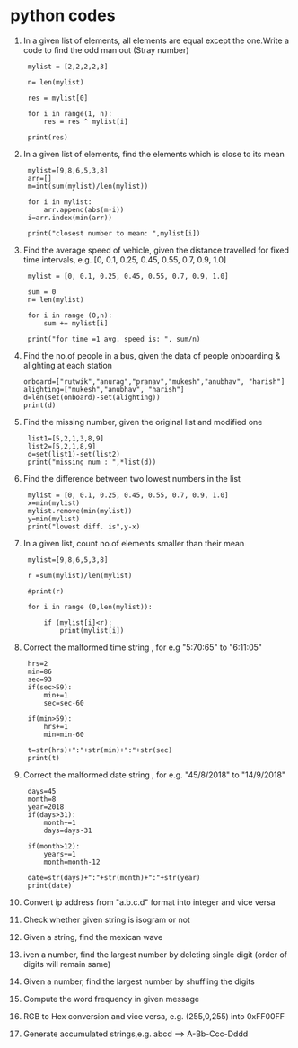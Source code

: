 # python codes

1. In a given list of elements, all elements are equal except the one.Write a code to find the odd man out (Stray number)

        mylist = [2,2,2,2,3]

        n= len(mylist)

        res = mylist[0]

        for i in range(1, n):
            res = res ^ mylist[i]

        print(res)


2. In a given list of elements, find the elements which is close to its mean

        mylist=[9,8,6,5,3,8]
        arr=[]
        m=int(sum(mylist)/len(mylist))

        for i in mylist:
            arr.append(abs(m-i))
        i=arr.index(min(arr))

        print("closest number to mean: ",mylist[i])

3. Find the average speed of vehicle, given the distance travelled for fixed time intervals, e.g. [0, 0.1, 0.25, 0.45, 0.55, 0.7, 0.9, 1.0]

        
        mylist = [0, 0.1, 0.25, 0.45, 0.55, 0.7, 0.9, 1.0]

        sum = 0
        n= len(mylist)

        for i in range (0,n):
            sum += mylist[i]

        print("for time =1 avg. speed is: ", sum/n)
       
 4. Find the no.of people in a bus, given the data of people onboarding & alighting at each station

        onboard=["rutwik","anurag","pranav","mukesh","anubhav", "harish"]
        alighting=["mukesh","anubhav", "harish"]
        d=len(set(onboard)-set(alighting))
        print(d)
5. Find the missing number, given the original list and modified one
        
        list1=[5,2,1,3,8,9]
        list2=[5,2,1,8,9]
        d=set(list1)-set(list2)
        print("missing num : ",*list(d))
        
6. Find the difference between two lowest numbers in the list

        mylist = [0, 0.1, 0.25, 0.45, 0.55, 0.7, 0.9, 1.0]
        x=min(mylist)
        mylist.remove(min(mylist))
        y=min(mylist)
        print("lowest diff. is",y-x)
        
7. In a given list, count no.of elements smaller than their mean

        mylist=[9,8,6,5,3,8]

        r =sum(mylist)/len(mylist)

        #print(r)

        for i in range (0,len(mylist)):

            if (mylist[i]<r):
                print(mylist[i])
 
8. Correct the malformed time string , for e.g "5:70:65" to "6:11:05"
        
        hrs=2
        min=86
        sec=93
        if(sec>59):
            min+=1
            sec=sec-60

        if(min>59):
            hrs+=1
            min=min-60

        t=str(hrs)+":"+str(min)+":"+str(sec)
        print(t)
        
9. Correct the malformed date string , for e.g. "45/8/2018" to "14/9/2018"

        days=45
        month=8
        year=2018
        if(days>31):
            month+=1
            days=days-31

        if(month>12):
            years+=1
            month=month-12

        date=str(days)+":"+str(month)+":"+str(year)
        print(date)
        
10. Convert ip address from "a.b.c.d" format into integer and vice versa
12. Check whether given string is isogram or not
13. Given a string, find the mexican wave
14. iven a number, find the largest number by deleting single digit (order of digits will remain same)
15. Given a number, find the largest number by shuffling the digits
16. Compute the word frequency in given message
17. RGB to Hex conversion and vice versa, e.g. (255,0,255) into 0xFF00FF
18. Generate accumulated strings,e.g. abcd ==> A-Bb-Ccc-Dddd

